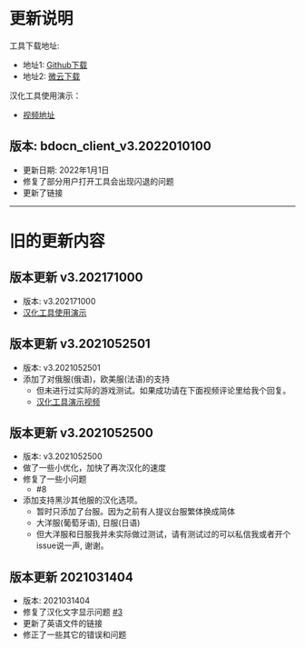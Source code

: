 # 更新说明
工具下载地址:
- 地址1: [Github下载](https://github.com/BDO-CnHope/bdocn_client/releases)
- 地址2: [微云下载](https://share.weiyun.com/BtJgJGUX)

汉化工具使用演示：
- [视频地址](https://cnhope.onehoi.com/bdocn)


## 版本: bdocn_client_v3.2022010100
- 更新日期: 2022年1月1日
- 修复了部分用户打开工具会出现闪退的问题
- 更新了链接


 
----------
# 旧的更新内容 

## 版本更新 v3.202171000
- 版本: v3.202171000
- [汉化工具使用演示](https://cnhope.onehoi.com/bdocn)

## 版本更新 v3.2021052501
- 版本: v3.2021052501
- 添加了对俄服(俄语)，欧美服(法语)的支持
  - 但未进行过实际的游戏测试。如果成功请在下面视频评论里给我个回复。
  - [汉化工具演示视频](https://www.bilibili.com/video/BV1yf4y1s75B)

## 版本更新 v3.2021052500
- 版本: v3.2021052500
- 做了一些小优化，加快了再次汉化的速度
- 修复了一些小问题
   - #8  
- 添加支持黑沙其他服的汉化选项。
    - 暂时只添加了台服。因为之前有人提议台服繁体换成简体
    - 大洋服(葡萄牙语), 日服(日语)
    - 但大洋服和日服我并未实际做过测试，请有测试过的可以私信我或者开个issue说一声, 谢谢。

## 版本更新 2021031404
- 版本: 2021031404
- 修复了汉化文字显示问题 [#3](https://github.com/BDO-CnHope/bdocn_client/issues/3)
- 更新了英语文件的链接
- 修正了一些其它的错误和问题

